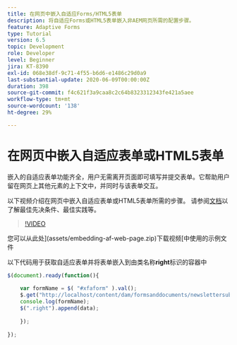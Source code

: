 ```yaml
---
title: 在网页中嵌入自适应Forms/HTML5表单
description: 将自适应Forms或HTML5表单嵌入非AEM网页所需的配置步骤。
feature: Adaptive Forms
type: Tutorial
version: 6.5
topic: Development
role: Developer
level: Beginner
jira: KT-8390
exl-id: 068e38df-9c71-4f55-b6d6-e1486c29d0a9
last-substantial-update: 2020-06-09T00:00:00Z
duration: 398
source-git-commit: f4c621f3a9caa8c2c64b8323312343fe421a5aee
workflow-type: tm+mt
source-wordcount: '138'
ht-degree: 29%

---
```


# 在网页中嵌入自适应表单或HTML5表单

嵌入的自适应表单功能齐全，用户无需离开页面即可填写并提交表单。它帮助用户留在网页上其他元素的上下文中，并同时与该表单交互。

以下视频介绍在网页中嵌入自适应表单或HTML5表单所需的步骤。
请参阅[文档](https://experienceleague.adobe.com/docs/experience-manager-65/forms/adaptive-forms-basic-authoring/embed-adaptive-form-external-web-page.html)以了解最佳先决条件、最佳实践等。
>[!VIDEO](https://video.tv.adobe.com/v/335893?quality=12&learn=on)

您可以从此处](assets/embedding-af-web-page.zip)下载视频[中使用的示例文件

以下代码用于获取自适应表单并将表单嵌入到由类名称&#x200B;**right**&#x200B;标识的容器中

```javascript
$(document).ready(function(){
  
    var formName = $( "#xfaform" ).val();
    $.get("http://localhost/content/dam/formsanddocuments/newslettersubscription/jcr:content?wcmmode=disabled", function(data, status){
    console.log(formName);
    $(".right").append(data);
      
    });
  
});
```

